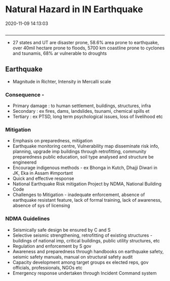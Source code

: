 # Natural Hazard in IN Earthquake

2020-11-09 14:13:03

```toc
```

---

- 27 states and UT are disaster prone, 58.6% area prone to earthquake, over 40mil hectare prone to floods, 5700 km coastline prone to cyclones and tsunamis, 68% ar vulnerable to droughts

## Earthquake

- Magnitude in Richter, Intensity in Mercalli scale

### Consequence -

- Primary damage : to human settlement, buildings, structures, infra
- Secondary : ex fires, dams, landslides, tsunami, chemical spills et
- Tertiary : ex PTSD, long term psychological issues, loss of livelihood etc

### Mitigation

- Emphasis on preparedness, mitigation
- Earthquake monitoring centre, Vulnerability map disseminate risk info, planning, upgrade imp buildings through retrofitting, community preparedness public education, soil type analysed and structure be engineered
- Encourage indigenous methods - ex Bhonga in Kutch, Dhajji Diwari in JK, Eka in Assam #important
- Quick and effective response
- National Earthquake Risk mitigation Project by NDMA, National Building Code
- Challenges to Mitigation - inadequate enforcement, absence of earthquake resistant feature, lack of formal training, lack of awareness, absence of sys of licensing

### NDMA Guidelines

- Seismically safe design be ensured by C and S
- Selective seismic strengthening, retrofitting of existing structures - buildings of national imp, critical buildings, public utility structures, etc
- Regulation and enforcement by S gov
- Awareness and preparedness through handbooks on earthquake safety, seismic safety manuals, manual on structural safety audit
- Capacity development among target groups ex elected reps, gov officials, professionals, NGOs etc
- Emergency response undertaken through Incident Command system
